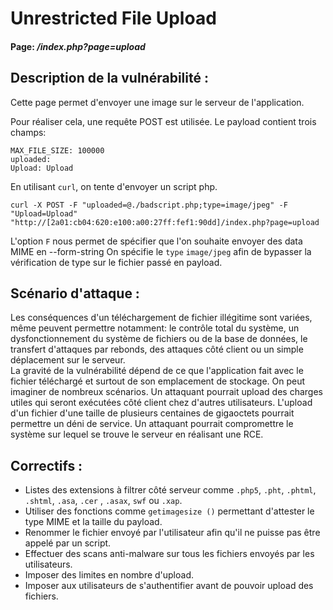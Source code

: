 # Unrestricted File Upload

#### Page: _/index.php?page=upload_


## Description de la vulnérabilité :
Cette page permet d'envoyer une image sur le serveur de l'application.

Pour réaliser cela, une requête POST est utilisée.
Le payload contient trois champs:
```
MAX_FILE_SIZE: 100000
uploaded:
Upload: Upload
```

En utilisant `curl`, on tente d'envoyer un script php.

```
curl -X POST -F "uploaded=@./badscript.php;type=image/jpeg" -F "Upload=Upload" "http://[2a01:cb04:620:e100:a00:27ff:fef1:90dd]/index.php?page=upload
```

L'option `F` nous permet de spécifier que l'on souhaite envoyer des data MIME en
--form-string
On spécifie le `type` `image/jpeg` afin de bypasser la vérification de type sur
le fichier passé en payload.


## Scénario d'attaque :
Les conséquences d'un téléchargement de fichier illégitime sont variées, même peuvent permettre notamment: le contrôle total du système, un dysfonctionnement du système de fichiers ou de la base de données, le transfert d'attaques par rebonds, des attaques côté client ou un simple déplacement sur le serveur.  
La gravité de la vulnérabilité dépend de ce que l'application fait avec le fichier téléchargé et surtout de son emplacement de stockage.
On peut imaginer de nombreux scénarios. Un attaquant pourrait upload des charges utiles qui seront exécutées côté client chez d'autres utilisateurs. L'upload d'un
fichier d'une taille de plusieurs centaines de gigaoctets pourrait permettre un
déni de service. Un attaquant pourrait compromettre le système sur lequel se trouve
le serveur en réalisant une RCE.


## Correctifs :
- Listes des extensions à filtrer côté serveur comme `.php5`, `.pht`, `.phtml`, `.shtml`, `.asa`, `.cer` , `.asax`, `swf` ou `.xap`.
- Utiliser des fonctions comme `getimagesize ()` permettant d'attester le type
MIME et la taille du payload.
- Renommer le fichier envoyé par l'utilisateur afin qu'il ne puisse pas être appelé
par un script.
- Effectuer des scans anti-malware sur tous les fichiers envoyés par les utilisateurs.
- Imposer des limites en nombre d'upload.
- Imposer aux utilisateurs de s'authentifier avant de pouvoir upload des fichiers.
